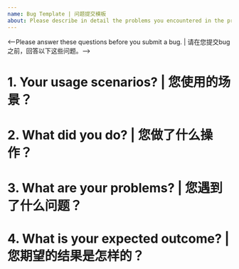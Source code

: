 ```yaml
---
name: Bug Template | 问题提交模板
about: Please describe in detail the problems you encountered in the process of using | 请详细描述您使用过程中遇到的问题 
---
```

<--Please answer these questions before you submit a bug. | 请在您提交bug之前，回答以下这些问题。-->

# 1. Your usage scenarios? | 您使用的场景？

# 2. What did you do? | 您做了什么操作？

# 3. What are your problems? | 您遇到了什么问题？

# 4. What is your expected outcome? | 您期望的结果是怎样的？
